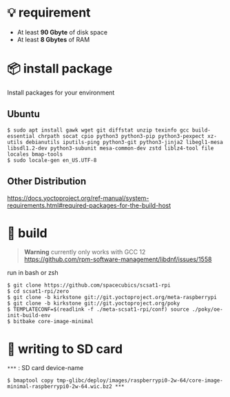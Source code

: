 # :bulb: requirement

- At least **90 Gbyte** of disk space
- At least **8 Gbytes** of RAM

# :package: install package

Install packages for your environment

## Ubuntu

```shell
$ sudo apt install gawk wget git diffstat unzip texinfo gcc build-essential chrpath socat cpio python3 python3-pip python3-pexpect xz-utils debianutils iputils-ping python3-git python3-jinja2 libegl1-mesa libsdl1.2-dev python3-subunit mesa-common-dev zstd liblz4-tool file locales bmap-tools
$ sudo locale-gen en_US.UTF-8
```

## Other Distribution

https://docs.yoctoproject.org/ref-manual/system-requirements.html#required-packages-for-the-build-host

# :hammer: build

> **Warning**
> currently only works with GCC 12  
> https://github.com/rpm-software-management/libdnf/issues/1558

run in bash or zsh
```shell
$ git clone https://github.com/spacecubics/scsat1-rpi
$ cd scsat1-rpi/zero
$ git clone -b kirkstone git://git.yoctoproject.org/meta-raspberrypi
$ git clone -b kirkstone git://git.yoctoproject.org/poky
$ TEMPLATECONF=$(readlink -f ./meta-scsat1-rpi/conf) source ./poky/oe-init-build-env
$ bitbake core-image-minimal
```

# :rocket: writing to SD card

`***` : SD card device-name

```shell
$ bmaptool copy tmp-glibc/deploy/images/raspberrypi0-2w-64/core-image-minimal-raspberrypi0-2w-64.wic.bz2 ***
```
